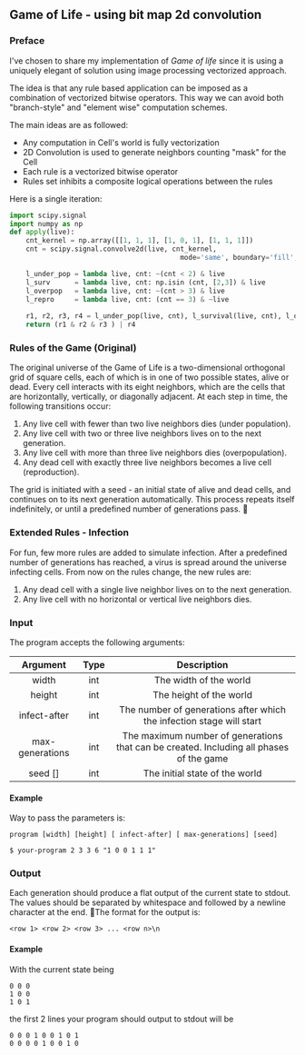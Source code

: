 ## Game of Life - using bit map 2d convolution

### Preface

I've chosen to share my implementation of *Game of life* since it is using a uniquely elegant of solution using image processing vectorized approach.

The idea is that any rule based application can be imposed as a combination of vectorized bitwise operators. This way we can avoid both "branch-style" and "element wise" computation schemes.

The main ideas are as followed:

- Any computation in Cell's world is fully vectorization
- 2D Convolution is used to generate neighbors counting "mask" for the Cell
- Each rule is a vectorized bitwise operator
- Rules set inhibits a composite logical operations between the rules

Here is a single iteration:

```python
import scipy.signal
import numpy as np
def apply(live):
    cnt_kernel = np.array([[1, 1, 1], [1, 0, 1], [1, 1, 1]])
    cnt = scipy.signal.convolve2d(live, cnt_kernel,
                                          mode='same', boundary='fill', fillvalue=0)

    l_under_pop = lambda live, cnt: ~(cnt < 2) & live
    l_surv      = lambda live, cnt: np.isin (cnt, [2,3]) & live
    l_overpop   = lambda live, cnt: ~(cnt > 3) & live
    l_repro     = lambda live, cnt: (cnt == 3) & ~live
    
    r1, r2, r3, r4 = l_under_pop(live, cnt), l_survival(live, cnt), l_overpop(live, cnt), l_repro(live, cnt)
    return (r1 & r2 & r3 ) | r4

```



### Rules of the Game (Original)

The original universe of the Game of Life is a two-dimensional orthogonal grid of square
cells, each of which is in one of two possible states, alive or dead. Every cell interacts
with its eight neighbors, which are the cells that are horizontally, vertically, or
diagonally adjacent.
At each step in time, the following transitions occur:

1. Any live cell with fewer than two live neighbors dies (under population).
2. Any live cell with two or three live neighbors lives on to the next generation.
3. Any live cell with more than three live neighbors dies (overpopulation).
4. Any dead cell with exactly three live neighbors becomes a live cell (reproduction).

The grid is initiated with a seed - an initial state of alive and dead cells, and continues
on to its next generation automatically. This process repeats itself indefinitely, or until a
predefined number of generations pass.


### Extended Rules - Infection

For fun, few more rules are added to simulate infection. After a predefined number of generations has reached, a virus is spread around the universe
infecting cells.
From now on the rules change, the new rules are:

1. Any dead cell with a single live neighbor lives on to the next generation.
2. Any live cell with no horizontal or vertical live neighbors dies.

### Input

The program accepts the following arguments:

| Argument  | Type | Description               |
|:----------: |:------:|:---------------------------:|
| width     | int  | The width of the world   |
|height | int | The height of the world |
|infect-after | int | The number of generations after which the infection stage will start |
|max-generations | int | The maximum number of generations that can be created. Including all phases of the game |
|seed [] | int | The initial state of the world |


#### Example

Way to pass the parameters is:

`program [width] [height] [ infect-after] [ max-generations] [seed]`

`$ your-program 2 3 3 6 "1 0 0 1 1 1"`

### Output
Each generation should produce a flat output of the current state to stdout. The values
should be separated by whitespace and followed by a newline character at the end.
The format for the output is:

 `<row 1> <row 2> <row 3> ... <row n>\n`

#### Example

With the current state being

```
0 0 0 
1 0 0 
1 0 1
```

the first 2 lines your program should output to stdout will be

```
0 0 0 1 0 0 1 0 1
0 0 0 0 1 0 0 1 0
```
